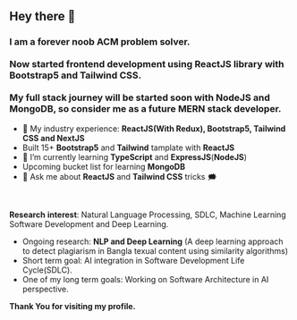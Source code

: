 ## Hey there 👋

### I am a forever noob ACM problem solver. <br/><br/>Now started **frontend development** using **ReactJS** library with **Bootstrap5** and **Tailwind CSS**. <br/><br/> My full stack journey will be started soon with **NodeJS** and **MongoDB**, so consider me as a future **MERN stack developer**.

- 🔭 My industry experience:  **ReactJS(With Redux), Bootstrap5, Tailwind CSS and NextJS**
- Built 15+ **Bootstrap5** and **Tailwind** tamplate with **ReactJS**
- 🌱 I’m currently learning **TypeScript** and **ExpressJS**(**NodeJS**)
- Upcoming bucket list for learning **MongoDB**
- 💬 Ask me about **ReactJS** and **Tailwind CSS** tricks :right_anger_bubble:
<br/>

**Research** **interest**: Natural Language Processing, SDLC, Machine Learning Software Development and Deep Learning.
- Ongoing research: **NLP and Deep Learning** (A deep learning approach to detect plagiarism in Bangla texual content using similarity algorithms)
- Short term goal: AI integration in Software Development Life Cycle(SDLC).
- One of my long term goals: Working on Software Architecture in AI perspective.

**Thank You for visiting my profile.**

<!--
**unmad24/unmad24** is a ✨ _special_ ✨ repository because its `README.md` (this file) appears on your GitHub profile.

Here are some ideas to get you started:

- 🔭 I’m currently working on ...
- 🌱 I’m currently learning ...
- 👯 I’m looking to collaborate on ...
- 🤔 I’m looking for help with ...
- 💬 Ask me about ...
- 📫 How to reach me: ...
- 😄 Pronouns: ...
- ⚡ Fun fact: ...
-->
